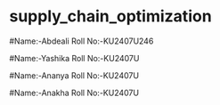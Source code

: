 # supply_chain_optimization
#Name:-Abdeali
Roll No:-KU2407U246

#Name:-Yashika
Roll No:-KU2407U

#Name:-Ananya
Roll No:-KU2407U

#Name:-Anakha
Roll No:-KU2407U

